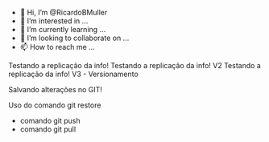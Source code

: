 - 👋 Hi, I’m @RicardoBMuller
- 👀 I’m interested in ...
- 🌱 I’m currently learning ...
- 💞️ I’m looking to collaborate on ...
- 📫 How to reach me ...

<!---
RicardoBMuller/RicardoBMuller is a ✨ special ✨ repository because its `README.md` (this file) appears on your GitHub profile.
You can click the Preview link to take a look at your changes.
--->

Testando a replicação da info!
Testando a replicação da info! V2
Testando a replicação da info! V3 - Versionamento

Salvando alterações no GIT!

Uso do comando git restore

* comando git push
* comando git pull 
